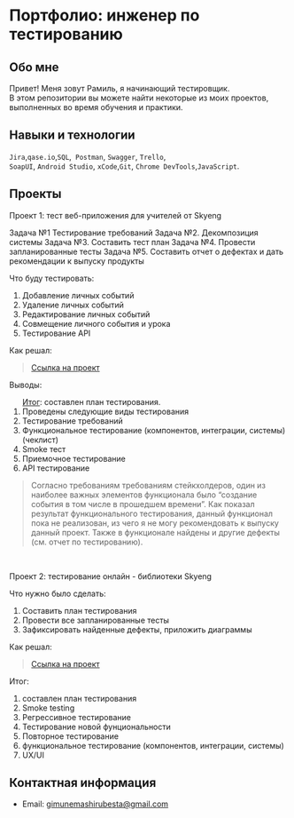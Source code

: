 # Портфолио: инженер по тестированию

## Обо мне 

Привет! Меня зовут Рамиль, я начинающий тестировщик. <br>
В этом репозитории вы можете найти некоторые из моих проектов, выполненных во время обучения и практики.
<br>

## Навыки и технологии
``Jira``,``qase.io``,``SQL``,`` Postman``, ``Swagger``, ``Trello``, <br>
``SoapUI``, ``Android Studio``, ``xCode``,``Git``, ``Chrome DevTools``,``JavaScript``.

## Проекты

<p> Проект 1: тест веб-приложения для учителей от Skyeng</p>
<p>
Задача №1 Тестирование требований 
Задача №2. Декомпозиция системы 
Задача №3. Составить тест план
Задача №4. Провести запланированные тесты 
Задача №5. Составить отчет о дефектах и дать рекомендации к выпуску продукты <p>
<p>Что буду тестировать:<p>
<ol>
  <li>Добавление личных событий</li>
  <li>Удаление личных событий</li>
   <li>Редактирование личных событий</li>
   <li>Совмещение личного события и урока</li>
   <li>Тестирование API</li>
</ol>

<p>Как решал: <p>

> <a href="https://qabugreport1337.atlassian.net/wiki/spaces/~63d172f0f386bda5dcabcc2c/pages/2195499">Ссылка на проект</a>

 
 <p>Выводы:<p>
<ol>
   <a href="https://qabugreport1337.atlassian.net/wiki/spaces/~63d172f0f386bda5dcabcc2c/pages/2326550">Итог</a>: составлен план тестирования.

 <li>Проведены следующие виды тестирования </li>
 <li>Тестирование требований</li>
 <li>Функциональное тестирование (компонентов, интеграции, системы) (чеклист) </li>
 <li>Smoke тест</li>
 <li>Приемочное тестирование</li>
 <li>API тестирование  </li>
</ol>


> Согласно требованиям требованиям стейкхолдеров, один  из наиболее важных элементов функционала было “создание события в том числе в прошедшем времени”.  Как показал результат функционального тестирования, данный функционал пока не реализован, из чего я не могу рекомендовать к выпуску данный проект. Также в функционале найдены и другие дефекты (см. отчет по тестированию).
<br> 

<p> Проект 2: тестирование онлайн - библиотеки Skyeng</p>
<p>Что нужно было сделать:<p>
<ol>
  <li>Составить план тестирования </li>
  <li>Провести все запланированные тесты </li>
  <li>Зафиксировать найденные дефекты, приложить диаграммы </li>
</ol>

<p>Как решал:<p>

>  <a href="https://qabugreport1337.atlassian.net/wiki/spaces/~63d172f0f386bda5dcabcc2c/pages/2195595">Ссылка на проект</a>

 <p>Итог:<p>
<ol>
  <li>составлен план тестирования</li>
  <li>Smoke testing</li>
 <li> Регрессивное тестирование </li>
 <li> Тестирование новой фунциональности</li>
 <li> Повторное тестирование </li>
 <li> функциональное тестирование (компонентов, интеграции, системы)</li>
 <li> UX/UI </li>
</ol>



## Контактная информация
- Email: gimunemashirubesta@gmail.com

